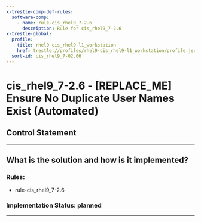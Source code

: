 ```yaml
---
x-trestle-comp-def-rules:
  software-comp:
    - name: rule-cis_rhel9_7-2.6
      description: Rule for cis_rhel9_7-2.6
x-trestle-global:
  profile:
    title: rhel9-cis_rhel9-l1_workstation
    href: trestle://profiles/rhel9-cis_rhel9-l1_workstation/profile.json
  sort-id: cis_rhel9_7-02.06
---
```


# cis_rhel9_7-2.6 - \[REPLACE_ME\] Ensure No Duplicate User Names Exist (Automated)

## Control Statement

______________________________________________________________________

## What is the solution and how is it implemented?

<!-- For implementation status enter one of: implemented, partial, planned, alternative, not-applicable -->

<!-- Note that the list of rules under ### Rules: is read-only and changes will not be captured after assembly to JSON -->

<!-- Add control implementation description here for control: cis_rhel9_7-2.6 -->

### Rules:

  - rule-cis_rhel9_7-2.6

### Implementation Status: planned

______________________________________________________________________
